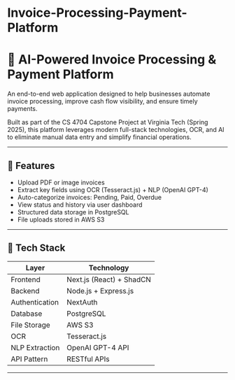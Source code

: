 # Invoice-Processing-Payment-Platform

# 📄 AI-Powered Invoice Processing & Payment Platform

An end-to-end web application designed to help businesses automate invoice processing, improve cash flow visibility, and ensure timely payments.

Built as part of the CS 4704 Capstone Project at Virginia Tech (Spring 2025), this platform leverages modern full-stack technologies, OCR, and AI to eliminate manual data entry and simplify financial operations.

---

## 🚀 Features

- Upload PDF or image invoices
- Extract key fields using OCR (Tesseract.js) + NLP (OpenAI GPT-4)
- Auto-categorize invoices: Pending, Paid, Overdue
- View status and history via user dashboard
- Structured data storage in PostgreSQL
- File uploads stored in AWS S3

---

## 🧠 Tech Stack

| Layer          | Technology                    |
| -------------- | ----------------------------- |
| Frontend       | Next.js (React) + ShadCN       |
| Backend        | Node.js + Express.js          |
| Authentication | NextAuth                      |
| Database       | PostgreSQL                    |
| File Storage   | AWS S3                        |
| OCR            | Tesseract.js                  |
| NLP Extraction | OpenAI GPT-4 API              |
| API Pattern    | RESTful APIs                  |

---

